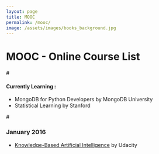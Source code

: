 ```yaml
---
layout: page
title: MOOC
permalink: /mooc/
image: /assets/images/books_background.jpg
---
```


# MOOC - Online Course List

#[]()

#### Currently Learning : 
- MongoDB for Python Developers by MongoDB University
- Statistical Learning by Stanford

#[]()


### January 2016
- [Knowledge-Based Artificial Intelligence](https://www.udacity.com/course/knowledge-based-ai-cognitive-systems--ud409) by Udacity

